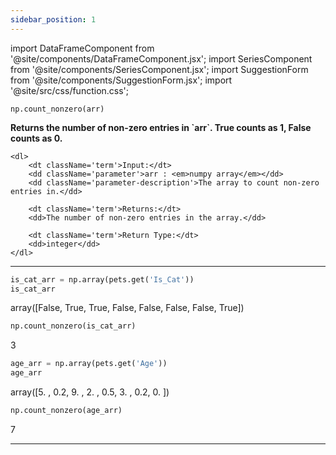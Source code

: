 ```yaml
---
sidebar_position: 1
---
```


import DataFrameComponent from '@site/components/DataFrameComponent.jsx';
import SeriesComponent from '@site/components/SeriesComponent.jsx';
import SuggestionForm from '@site/components/SuggestionForm.jsx';
import '@site/src/css/function.css';

<code>np.count_nonzero(arr)</code>

<div className='base'>
    <p><strong>Returns the number of non-zero entries in `arr`. True counts as 1, False counts as 0.</strong></p>

    <dl>
        <dt className='term'>Input:</dt>
        <dd className='parameter'>arr : <em>numpy array</em></dd>
        <dd className='parameter-description'>The array to count non-zero entries in.</dd>

        <dt className='term'>Returns:</dt>
        <dd>The number of non-zero entries in the array.</dd>

        <dt className='term'>Return Type:</dt>
        <dd>integer</dd>
    </dl>
</div>

---

```python
is_cat_arr = np.array(pets.get('Is_Cat'))
is_cat_arr
```

array([False,  True,  True, False, False, False, False,  True])

```python
np.count_nonzero(is_cat_arr)
```
3

```python
age_arr = np.array(pets.get('Age'))
age_arr
```
array([5. , 0.2, 9. , 2. , 0.5, 3. , 0.2, 0. ])

```python
np.count_nonzero(age_arr)
```
7


---
<SuggestionForm/>
